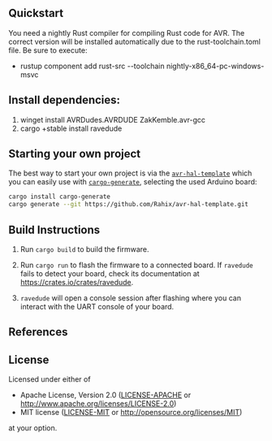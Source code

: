 
## Quickstart
You need a nightly Rust compiler for compiling Rust code for AVR. 
The correct version will be installed automatically due to the rust-toolchain.toml file.
Be sure to execute:
- rustup component add rust-src --toolchain nightly-x86_64-pc-windows-msvc

## Install dependencies:
1) winget install AVRDudes.AVRDUDE ZakKemble.avr-gcc
2) cargo +stable install ravedude

## Starting your own project
The best way to start your own project is via the [`avr-hal-template`](https://github.com/Rahix/avr-hal-template) 
which you can easily use with [`cargo-generate`](https://github.com/cargo-generate/cargo-generate),
selecting the used Arduino board:

```bash
cargo install cargo-generate
cargo generate --git https://github.com/Rahix/avr-hal-template.git
```

## Build Instructions
1. Run `cargo build` to build the firmware.

2. Run `cargo run` to flash the firmware to a connected board.  If `ravedude`
   fails to detect your board, check its documentation at
   <https://crates.io/crates/ravedude>.

3. `ravedude` will open a console session after flashing where you can interact
   with the UART console of your board.

## References
[`avr-hal` README]: https://github.com/Rahix/avr-hal#readme
[`ravedude`]: https://crates.io/crates/ravedude

## License
Licensed under either of

 - Apache License, Version 2.0
   ([LICENSE-APACHE](LICENSE-APACHE) or <http://www.apache.org/licenses/LICENSE-2.0>)
 - MIT license
   ([LICENSE-MIT](LICENSE-MIT) or <http://opensource.org/licenses/MIT>)

at your option.
